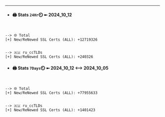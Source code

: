

---
- #### 🖨️ **Stats** `24Hr`⏲️ ➼ 2024_10_12
```console


--> 🌐 Total
[+] New/ReNewed SSL Certs (ALL): +12719326


--> 🇷🇺 ru_ccTLDs
[+] New/ReNewed SSL Certs (ALL): +240326

```

- #### 🖨️ **Stats** `7Days`⏲️ ➼ 2024_10_12 <--> 2024_10_05
```console


--> 🌐 Total
[+] New/ReNewed SSL Certs (ALL): +77955633


--> 🇷🇺 ru_ccTLDs
[+] New/ReNewed SSL Certs (ALL): +1401423

```


